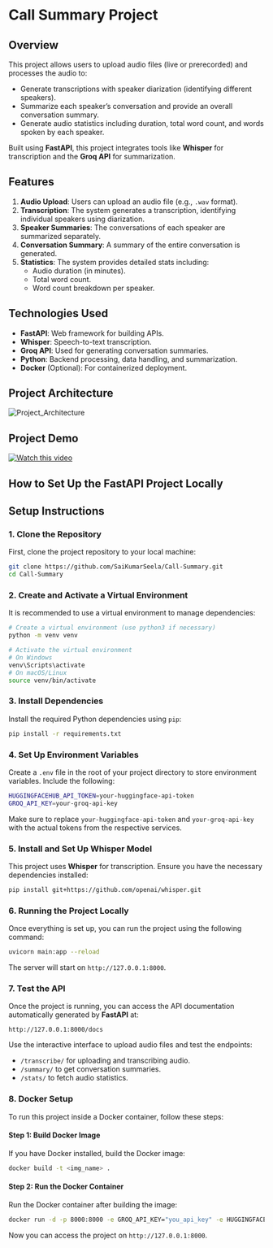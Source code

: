# Call Summary Project

## Overview
This project allows users to upload audio files (live or prerecorded) and processes the audio to:
- Generate transcriptions with speaker diarization (identifying different speakers).
- Summarize each speaker’s conversation and provide an overall conversation summary.
- Generate audio statistics including duration, total word count, and words spoken by each speaker.

Built using **FastAPI**, this project integrates tools like **Whisper** for transcription and the **Groq API** for summarization.

## Features
1. **Audio Upload**: Users can upload an audio file (e.g., `.wav` format).
2. **Transcription**: The system generates a transcription, identifying individual speakers using diarization.
3. **Speaker Summaries**: The conversations of each speaker are summarized separately.
4. **Conversation Summary**: A summary of the entire conversation is generated.
5. **Statistics**: The system provides detailed stats including:
    - Audio duration (in minutes).
    - Total word count.
    - Word count breakdown per speaker.

## Technologies Used
- **FastAPI**: Web framework for building APIs.
- **Whisper**: Speech-to-text transcription.
- **Groq API**: Used for generating conversation summaries.
- **Python**: Backend processing, data handling, and summarization.
- **Docker** (Optional): For containerized deployment.

## Project Architecture
![Project_Architecture](https://github.com/user-attachments/assets/2b3a17e4-546b-42df-907b-0ca8bf6857fe)

## Project Demo

[![Watch this video](https://github.com/user-attachments/assets/310a0738-dfdb-47b9-bbe7-392a78a5c5bb)](https://github.com/user-attachments/assets/ed91f1d0-7b7c-4050-aca2-a1740e953502)

## **How to Set Up the FastAPI Project Locally**
## Setup Instructions
### 1. Clone the Repository
First, clone the project repository to your local machine:
```bash
git clone https://github.com/SaiKumarSeela/Call-Summary.git
cd Call-Summary
```


### 2. Create and Activate a Virtual Environment
It is recommended to use a virtual environment to manage dependencies:
```bash
# Create a virtual environment (use python3 if necessary)
python -m venv venv

# Activate the virtual environment
# On Windows
venv\Scripts\activate
# On macOS/Linux
source venv/bin/activate
```

### 3. Install Dependencies
Install the required Python dependencies using `pip`:
```bash
pip install -r requirements.txt
```

### 4. Set Up Environment Variables
Create a `.env` file in the root of your project directory to store environment variables. Include the following:

```bash
HUGGINGFACEHUB_API_TOKEN=your-huggingface-api-token
GROQ_API_KEY=your-groq-api-key
```

Make sure to replace `your-huggingface-api-token` and `your-groq-api-key` with the actual tokens from the respective services.

### 5. Install and Set Up Whisper Model
This project uses **Whisper** for transcription. Ensure you have the necessary dependencies installed:
```bash
pip install git+https://github.com/openai/whisper.git
```

### 6. Running the Project Locally
Once everything is set up, you can run the project using the following command:
```bash
uvicorn main:app --reload
```

The server will start on `http://127.0.0.1:8000`.

### 7. Test the API
Once the project is running, you can access the API documentation automatically generated by **FastAPI** at:
```
http://127.0.0.1:8000/docs
```

Use the interactive interface to upload audio files and test the endpoints:
- `/transcribe/` for uploading and transcribing audio.
- `/summary/` to get conversation summaries.
- `/stats/` to fetch audio statistics.


### 8. Docker Setup
To run this project inside a Docker container, follow these steps:

#### Step 1: Build Docker Image
If you have Docker installed, build the Docker image:
```bash
docker build -t <img_name> .
```

#### Step 2: Run the Docker Container
Run the Docker container after building the image:
```bash
docker run -d -p 8000:8000 -e GROQ_API_KEY="you_api_key" -e HUGGINGFACEHUB_API_TOKEN="your_huggingface_token" <img_name>
```

Now you can access the project on `http://127.0.0.1:8000`.

